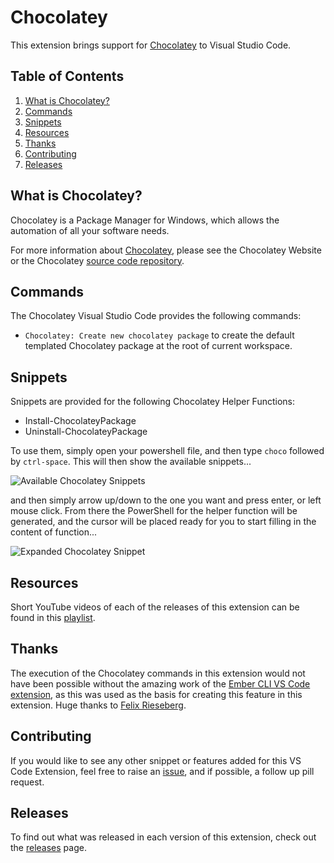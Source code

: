 # Chocolatey

This extension brings support for [Chocolatey](https://chocolatey.org/) to Visual Studio Code.

## Table of Contents

1. [What is Chocolatey?](#what-is-chocolatey)
1. [Commands](#commands)
1. [Snippets](#snippets)
1. [Resources](#resources)
1. [Thanks](#thanks)
1. [Contributing](#contributing)
1. [Releases](#releases)

## What is Chocolatey?

Chocolatey is a Package Manager for Windows, which allows the automation of all your software needs.

For more information about [Chocolatey](https://chocolatey.org/), please see the Chocolatey Website or the Chocolatey [source code repository](https://github.com/chocolatey/choco).


## Commands

The Chocolatey Visual Studio Code provides the following commands:

* `Chocolatey: Create new chocolatey package` to create the default templated Chocolatey package at the root of current workspace.

## Snippets

Snippets are provided for the following Chocolatey Helper Functions:

* Install-ChocolateyPackage
* Uninstall-ChocolateyPackage

To use them, simply open your powershell file, and then type `choco` followed by `ctrl-space`.  This will then show the available snippets...

![Available Chocolatey Snippets](https://raw.githubusercontent.com/gep13/chocolatey-vscode/master/images/Choco-Snippets.png)

and then simply arrow up/down to the one you want and press enter, or left mouse click.  From there the PowerShell for the helper function will be generated, and the cursor will be placed ready for you to start filling in the content of function...

![Expanded Chocolatey Snippet](https://raw.githubusercontent.com/gep13/chocolatey-vscode/master/images/Expanded-Choco-Snippet.png)

## Resources

Short YouTube videos of each of the releases of this extension can be found in this [playlist](https://www.youtube.com/playlist?list=PL84yg23i9GBhIhNG4LaeXNHwxZYJaSqgj).

## Thanks

The execution of the Chocolatey commands in this extension would not have been possible without the amazing work of the [Ember CLI VS Code extension](https://github.com/felixrieseberg/vsc-ember-cli), as this was used as the basis for creating this feature in this extension.  Huge thanks to [Felix Rieseberg](https://github.com/felixrieseberg).

## Contributing

If you would like to see any other snippet or features added for this VS Code Extension, feel free to raise an [issue](https://github.com/gep13/chocolatey-vscode/issues), and if possible, a follow up pill request.

## Releases

To find out what was released in each version of this extension, check out the [releases](https://github.com/gep13/chocolatey-vscode/releases) page.